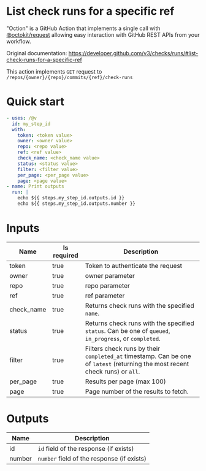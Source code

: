 # List check runs for a specific ref

"Oction" is a GitHub Action that implements a single call with 
[@octokit/request](https://www.npmjs.com/package/@octokit/request)
allowing easy interaction with GitHub REST APIs from your workflow.

Original documentation: https://developer.github.com/v3/checks/runs/#list-check-runs-for-a-specific-ref

This action implements `GET` request to `/repos/{owner}/{repo}/commits/{ref}/check-runs`


# Quick start

```yaml
- uses: /@v
  id: my_step_id
  with:
    token: <token value>
    owner: <owner value>
    repo: <repo value>
    ref: <ref value>
    check_name: <check_name value>
    status: <status value>
    filter: <filter value>
    per_page: <per_page value>
    page: <page value>
- name: Print outputs
  run: |
    echo ${{ steps.my_step_id.outputs.id }}
    echo ${{ steps.my_step_id.outputs.number }}
```


# Inputs

| Name | Is required | Description |
|---|---|---|
|token|true|Token to authenticate the request
|owner|true|owner parameter
|repo|true|repo parameter
|ref|true|ref parameter
|check_name|true|Returns check runs with the specified `name`.
|status|true|Returns check runs with the specified `status`. Can be one of `queued`, `in_progress`, or `completed`.
|filter|true|Filters check runs by their `completed_at` timestamp. Can be one of `latest` (returning the most recent check runs) or `all`.
|per_page|true|Results per page (max 100)
|page|true|Page number of the results to fetch.

# Outputs

| Name | Description |
|---|---|
|id|`id` field of the response (if exists)|
|number|`number` field of the response (if exists)|

